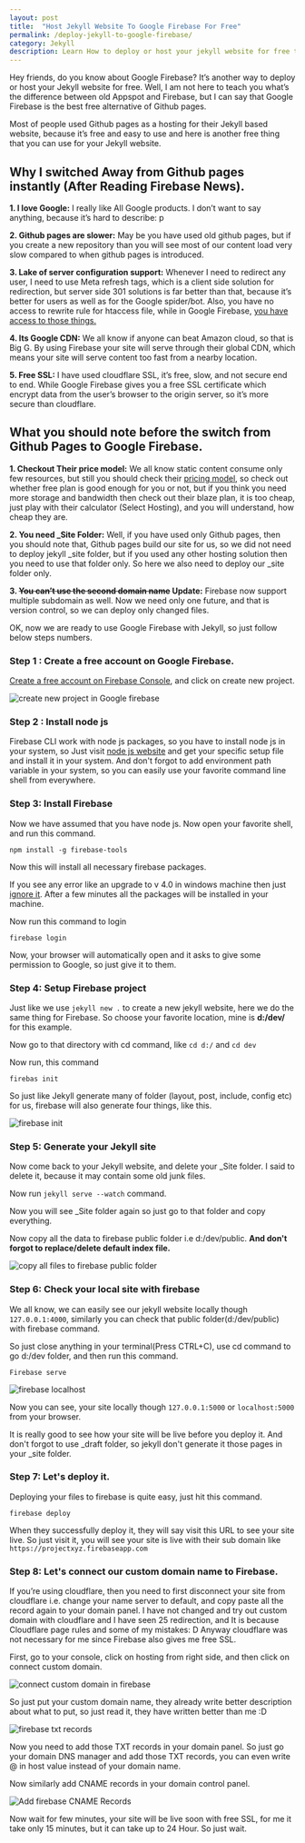 ```yaml
---
layout: post
title:  "Host Jekyll Website To Google Firebase For Free"
permalink: /deploy-jekyll-to-google-firebase/
category: Jekyll
description: Learn How to deploy or host your jekyll website for free to Google Firebase with SSL support.
---
```

Hey friends, do you know about Google Firebase? It’s another way to deploy or host your Jekyll website for free. Well, I am not here to teach you what’s the difference between old Appspot and Firebase, but I can say that Google Firebase is the best free alternative of Github pages.

Most of people used Github pages as a hosting for their Jekyll based website, because it’s free and easy to use and here is another free thing that you can use for your Jekyll website.

## Why I switched Away from Github pages instantly (After Reading Firebase News).

**1. I love Google:** I really like All Google products. I don’t want to say anything, because it’s hard to describe: p
 
**2. Github pages are slower:** May be you have used old github pages, but if you create a new repository than you will see most of our content load very slow compared to when github pages is introduced.
 
**3. Lake of server configuration support:** Whenever I need to redirect any user, I need to use Meta refresh tags, which is a client side solution for redirection, but server side 301 solutions is far better than that, because it’s better for users as well as for the Google spider/bot. Also, you have no access to rewrite rule for htaccess file, while in Google Firebase, [you have access to those things. ](https://www.firebase.com/docs/hosting/guide/full-config.html)
 
**4. Its Google CDN:** We all know if anyone can beat Amazon cloud, so that is Big G. By using Firebase your site will serve through their global CDN, which means your site will serve content too fast from a nearby location.
 
**5. Free SSL:** I have used cloudflare SSL, it’s free, slow, and not secure end to end. While Google Firebase gives you a free SSL certificate which encrypt data from the user’s browser to the origin server, so it’s more secure than cloudflare.


## What you should note before the switch from Github Pages to Google Firebase.

**1. Checkout Their price model:** We all know static content consume only few resources, but still you should check their [pricing model](https://firebase.google.com/pricing/), so check out whether free plan is good enough for you or not, but if you think you need more storage and bandwidth then check out their blaze plan, it is too cheap, just play with their calculator (Select Hosting), and you will understand, how cheap they are.

**2. You need _Site Folder:** Well, if you have used only Github pages, then you should note that, Github pages build our site for us, so we did not need to deploy jekyll _site folder, but if you used any other hosting solution then you need to use that folder only. So here we also need to deploy our _site folder only.

**3. <del>You can’t use the second domain name</del> Update:** Firebase now support multiple subdomain as well. Now we need only one future, and that is version control, so we can deploy only changed files.

OK, now we are ready to use Google Firebase with Jekyll, so just follow below steps numbers.

### Step 1 : Create a free account on Google Firebase.

[Create a free account on Firebase Console](https://console.firebase.google.com), and click on create new project.

<img class="img-responsive" alt="create new project in Google firebase" src="https://cdn.goyllo.com/jekyll/create-new-project-in-Google-firebase.png"/><br />


### Step 2 : Install node js

Firebase CLI work with node js packages, so you have to install node js in your system, so Just visit [node js website](https://nodejs.org/en/) and get your specific setup file and install it in your system. And don't forgot to add environment path variable in your system, so you can easily use your favorite command line shell from everywhere. 

### Step 3: Install Firebase 

Now we have assumed that you have node js. Now open your favorite shell, and run this command.

    npm install -g firebase-tools

Now this will install all necessary firebase packages.

If you see any error like an upgrade to v 4.0 in windows machine then just [ignore it](http://stackoverflow.com/questions/35491905/npm-warn-deprecated-graceful-fs3-0-8-graceful-fs-version-3).  After a  few minutes all the packages will be installed in your machine.

Now run this command to login

    firebase login

Now, your browser will automatically open and it asks to give some permission to Google, so just give it to them.

### Step 4: Setup Firebase project

Just like we use `jekyll new .` to create a new jekyll website, here we do the same thing for Firebase. So choose your favorite location, mine is **d:/dev/** for this example.

Now go to that directory with cd command, like `cd d:/` and `cd dev`

Now run, this command

    firebas init

So just like Jekyll generate many of folder (layout, post, include, config etc) for us, firebase will also generate four things, like this.

<img class="img-responsive" alt="firebase init" src="https://cdn.goyllo.com/jekyll/firebase-init.png"/><br />


### Step 5: Generate your Jekyll site

Now come back to your Jekyll website, and delete your _Site folder. I said to delete it, because it may contain some old junk files.

Now run `jekyll serve --watch` command.

Now you will see _Site folder again so just go to that folder and copy everything.

Now copy all the data to firebase public folder i.e d:/dev/public. **And don't forgot to replace/delete default index file.**

<img class="img-responsive" alt="copy all files to firebase public folder" src="https://cdn.goyllo.com/jekyll/copy-all-files-to-firebase-public-folder.png"/><br />

### Step 6: Check your local site with firebase

We all know, we can easily see our jekyll website locally though `127.0.0.1:4000`, similarly you can check that public folder(d:/dev/public) with firebase command.

So just close anything in your terminal(Press CTRL+C), use cd command to go d:/dev folder, and then run this command. 

    Firebase serve 

<img class="img-responsive" alt="firebase localhost" src="https://cdn.goyllo.com/jekyll/firebase-localhost.png"/><br />

Now you can see, your site locally though `127.0.0.1:5000` or `localhost:5000` from your browser.

It is really good to see how your site will be live before you deploy it. And don't forgot to use _draft folder, so jekyll don't generate it those pages in your _site folder.

### Step 7: Let's deploy it.

Deploying your files to firebase is quite easy, just hit this command.

    firebase deploy

When they successfully deploy it, they will say visit this URL to see your site live. So just visit it, you will see your site is live with their sub domain like `https://projectxyz.firebaseapp.com`

### Step 8: Let's connect our custom domain name to Firebase.

If you’re using cloudflare, then you need to first disconnect your site from cloudflare i.e. change your name server to default, and copy paste all the record again to your domain panel. I have not changed and try out custom domain with cloudflare and I have seen 25 redirection, and It is because Cloudflare page rules and some of my mistakes: D Anyway cloudflare was not necessary for me since Firebase also gives me free SSL.

First, go to your console, click on hosting from right side, and then click on connect custom domain.

<img class="img-responsive" alt="connect custom domain in firebase" src="https://cdn.goyllo.com/jekyll/connect-custom-domain-in-firebase.png"/><br />

So just put your custom domain name, they already write better description about what to put, so just read it, they have written better than me :D

<img class="img-responsive" alt="firebase txt records" src="https://cdn.goyllo.com/jekyll/firebase-txt-records.png"/><br />

Now you need to add those TXT records in your domain panel. So just go your domain DNS manager and add those TXT records, you can even write @ in host value instead of your domain name.

Now similarly add CNAME records in your domain control panel.

<img class="img-responsive" alt="Add firebase CNAME Records" src="https://cdn.goyllo.com/jekyll/firebase-cname.png"/><br />

Now wait for few minutes, your site will be live soon with free SSL, for me it take only 15 minutes, but it can take up to 24 Hour. So just wait.

